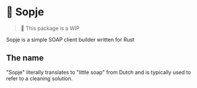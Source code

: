# 🧼 Sopje

> 🚧 This package is a WIP

Sopje is a simple SOAP client builder written for Rust

## The name

"Sopje" literally translates to "little soap" from Dutch and is typically used to refer to a cleaning solution.
